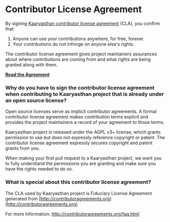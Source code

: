 # Contributor License Agreement

By signing [Kaaryasthan contributor license agreement](https://cla-assistant.io/kaaryasthan/contributor-license-agreement) (CLA), you
confirm that:

1. Anyone can use your contributions anywhere, for free, forever.
2. Your contributions do not infringe on anyone else's rights.


The contributor license agreement gives project maintainers assurances
about where contributions are coming from and what rights are being
granted along with them.

**[Read the Agreement](CLA.md)**

### Why do you have to sign the contributor license agreement when contributing to Kaaryasthan project that is already under an open source license?

Open source licenses serve as implicit contributor agreements.  A
formal contributor license agreement makes contribution terms explicit
and provides the project maintainers a record of your agreement to
those terms.

Kaaryasthan project is released under the AGPL v3+ license, which
grants permission to use but does not expressly reference copyright or
patent.  The contributor license agreement expressly secures copyright
and patent grants from you.

When making your first pull request to a Kaaryasthan project, we want
you to fully understand the permissions you are granting and make sure
you have the rights needed to do so.

### What is special about this contributor license agreement?

The CLA used by Kaaryasthan project is Fiduciary License Agreement generated from [http://contributoragreements.org](http://contributoragreements.org)

For more information: http://contributoragreements.org/faq.html
